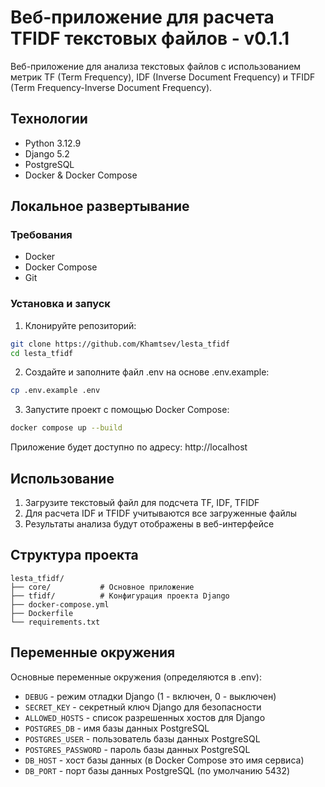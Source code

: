 # Веб-приложение для расчета TFIDF текстовых файлов - v0.1.1

Веб-приложение для анализа текстовых файлов с использованием метрик TF (Term Frequency), IDF (Inverse Document Frequency) и TFIDF (Term Frequency-Inverse Document Frequency).

## Технологии

- Python 3.12.9
- Django 5.2
- PostgreSQL
- Docker & Docker Compose

## Локальное развертывание

### Требования

- Docker
- Docker Compose
- Git

### Установка и запуск

1. Клонируйте репозиторий:
```bash
git clone https://github.com/Khamtsev/lesta_tfidf
cd lesta_tfidf
```

2. Создайте и заполните файл .env на основе .env.example:
```bash
cp .env.example .env
```

3. Запустите проект с помощью Docker Compose:
```bash
docker compose up --build
```

Приложение будет доступно по адресу:
http://localhost

## Использование

1. Загрузите текстовый файл для подсчета TF, IDF, TFIDF
2. Для расчета IDF и TFIDF учитываются все загруженные файлы
3. Результаты анализа будут отображены в веб-интерфейсе

## Структура проекта

```
lesta_tfidf/
├── core/           # Основное приложение
├── tfidf/          # Конфигурация проекта Django
├── docker-compose.yml
├── Dockerfile
└── requirements.txt
```

## Переменные окружения

Основные переменные окружения (определяются в .env):
- `DEBUG` - режим отладки Django (1 - включен, 0 - выключен)
- `SECRET_KEY` - секретный ключ Django для безопасности
- `ALLOWED_HOSTS` - список разрешенных хостов для Django
- `POSTGRES_DB` - имя базы данных PostgreSQL
- `POSTGRES_USER` - пользователь базы данных PostgreSQL
- `POSTGRES_PASSWORD` - пароль базы данных PostgreSQL
- `DB_HOST` - хост базы данных (в Docker Compose это имя сервиса)
- `DB_PORT` - порт базы данных PostgreSQL (по умолчанию 5432)
